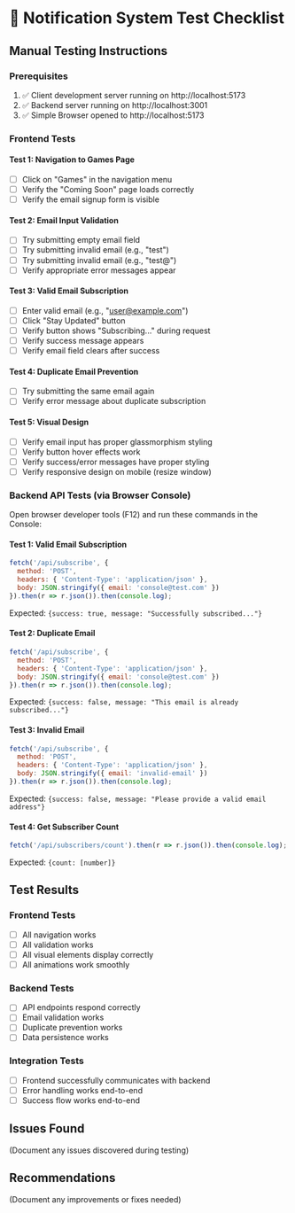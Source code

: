 # 🧪 Notification System Test Checklist

## Manual Testing Instructions

### Prerequisites
1. ✅ Client development server running on http://localhost:5173
2. ✅ Backend server running on http://localhost:3001
3. ✅ Simple Browser opened to http://localhost:5173

### Frontend Tests

#### Test 1: Navigation to Games Page
- [ ] Click on "Games" in the navigation menu
- [ ] Verify the "Coming Soon" page loads correctly
- [ ] Verify the email signup form is visible

#### Test 2: Email Input Validation
- [ ] Try submitting empty email field
- [ ] Try submitting invalid email (e.g., "test")
- [ ] Try submitting invalid email (e.g., "test@")
- [ ] Verify appropriate error messages appear

#### Test 3: Valid Email Subscription
- [ ] Enter valid email (e.g., "user@example.com")
- [ ] Click "Stay Updated" button
- [ ] Verify button shows "Subscribing..." during request
- [ ] Verify success message appears
- [ ] Verify email field clears after success

#### Test 4: Duplicate Email Prevention
- [ ] Try submitting the same email again
- [ ] Verify error message about duplicate subscription

#### Test 5: Visual Design
- [ ] Verify email input has proper glassmorphism styling
- [ ] Verify button hover effects work
- [ ] Verify success/error messages have proper styling
- [ ] Verify responsive design on mobile (resize window)

### Backend API Tests (via Browser Console)

Open browser developer tools (F12) and run these commands in the Console:

#### Test 1: Valid Email Subscription
```javascript
fetch('/api/subscribe', {
  method: 'POST',
  headers: { 'Content-Type': 'application/json' },
  body: JSON.stringify({ email: 'console@test.com' })
}).then(r => r.json()).then(console.log);
```
Expected: `{success: true, message: "Successfully subscribed..."}`

#### Test 2: Duplicate Email
```javascript
fetch('/api/subscribe', {
  method: 'POST',
  headers: { 'Content-Type': 'application/json' },
  body: JSON.stringify({ email: 'console@test.com' })
}).then(r => r.json()).then(console.log);
```
Expected: `{success: false, message: "This email is already subscribed..."}`

#### Test 3: Invalid Email
```javascript
fetch('/api/subscribe', {
  method: 'POST',
  headers: { 'Content-Type': 'application/json' },
  body: JSON.stringify({ email: 'invalid-email' })
}).then(r => r.json()).then(console.log);
```
Expected: `{success: false, message: "Please provide a valid email address"}`

#### Test 4: Get Subscriber Count
```javascript
fetch('/api/subscribers/count').then(r => r.json()).then(console.log);
```
Expected: `{count: [number]}`

## Test Results

### Frontend Tests
- [ ] All navigation works
- [ ] All validation works
- [ ] All visual elements display correctly
- [ ] All animations work smoothly

### Backend Tests
- [ ] API endpoints respond correctly
- [ ] Email validation works
- [ ] Duplicate prevention works
- [ ] Data persistence works

### Integration Tests
- [ ] Frontend successfully communicates with backend
- [ ] Error handling works end-to-end
- [ ] Success flow works end-to-end

## Issues Found
(Document any issues discovered during testing)

## Recommendations
(Document any improvements or fixes needed)
